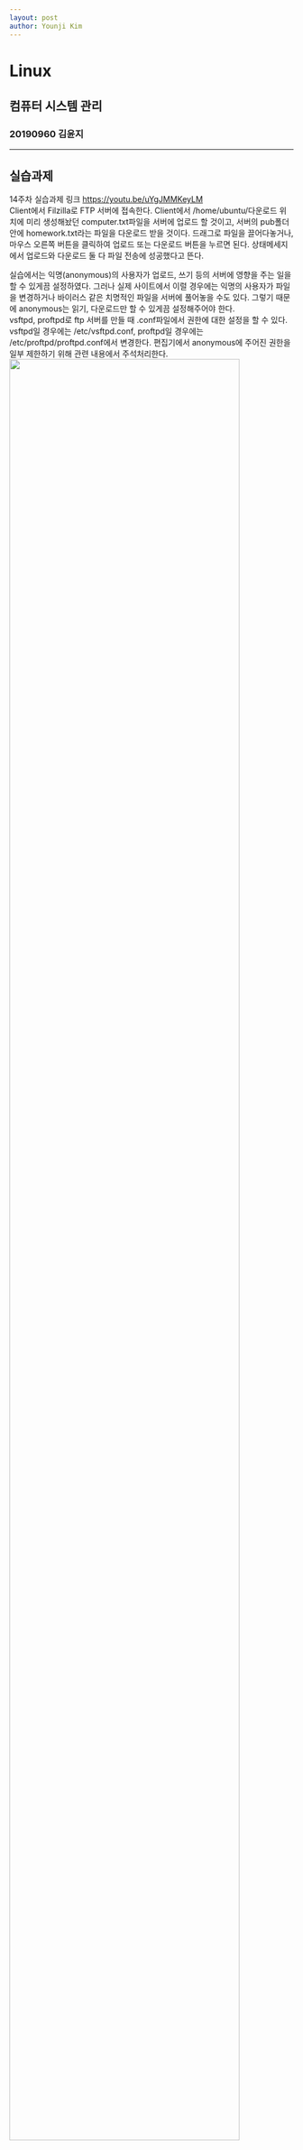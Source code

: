 ```yaml
---
layout: post
author: Younji Kim
---
```

# Linux
## 컴퓨터 시스템 관리
### 20190960 김윤지

_ _ _

## 실습과제             
         
                
14주차 실습과제 링크 <https://youtu.be/uYgJMMKeyLM>             
Client에서 Filzilla로 FTP 서버에 접속한다. Client에서 /home/ubuntu/다운로드 위치에 미리 생성해놨던 computer.txt파일을 서버에 업로드 할 것이고, 서버의 pub폴더 안에 homework.txt라는 파일을 다운로드 받을 것이다. 드래그로 파일을 끌어다놓거나, 마우스 오른쪽 버튼을 클릭하여 업로드 또는 다운로드 버튼을 누르면 된다. 상태메세지에서 업로드와 다운로드 둘 다 파일 전송에 성공했다고 뜬다.                     

실습에서는 익명(anonymous)의 사용자가 업로드, 쓰기 등의 서버에 영향을 주는 일을 할 수 있게끔 설정하였다. 그러나 실제 사이트에서 이럴 경우에는 익명의 사용자가 파일을 변경하거나 바이러스 같은 치명적인 파일을 서버에 풀어놓을 수도 있다. 그렇기 때문에 anonymous는 읽기, 다운로드만 할 수 있게끔 설정해주어야 한다.                
vsftpd, proftpd로 ftp 서버를 만들 때 .conf파일에서 권한에 대한 설정을 할 수 있다. vsftpd일 경우에는 /etc/vsftpd.conf, proftpd일 경우에는 /etc/proftpd/proftpd.conf에서 변경한다. 편집기에서 anonymous에 주어진 권한을 일부 제한하기 위해 관련 내용에서 주석처리한다.               
<img src="https://github.com/objectio/objectio.github/blob/master/images/14-1.JPG?raw=true" width = "90%">           

_ _ _

## 실습일지              
              
1. **파일 전송 프로토콜(FTP)**                   
    - 서버와 클라이언트 사이의 파일 전송을 하기 위한 프로토콜이며, 1971년 Abhay Bhushan이 FTP에 대한 사양을 작성하였다. 자유롭게 접근할 수 있는 사이트들이 있다. ex) http://ftp.kaist.ac.kr/                                  
    - 명령 연결: 제어 포트인 21번 포트로 사용자 인증, 명령을 위한 연결 생성, 클라이언트로부터의 명령어를 전달한다.              
    - 데이터 전송용 연결 - 능동모드(Active mode) : 서버가 데이터포트인 20번 포트에서부터 클라이언트가 지정한 지점으로의 데이터 연결을 생성한다. 클라이언트가 방화벽, NAT 등을 사용할 경우 잘 작동하지 않을 수 있으므로 방화벽을 해제하거나, 수동 모드를 사용한다.              
    - 데이터 전송용 연결 - 수동모드(passive mode) : 클라이언트에서, 서버가 지정한 서버 포트로 연결할 수 있게 설정 가능.               
    - 파일 송수신 모드               
        text mode: 문서 파일 전송 시에 사용한다.                        
        binary mode : 그림 파일 전송 시에 사용한다.               
                     
2. **FTP packages**               
    - vsftpd(Very Secure FTP Demon) : 리눅스와 유닉스 환경에서 보안성과 성능이 우수한 FTP 서버이다.              
    - proftopd(Pro FTP Demon) : 대형 사이트에서 오래토록 인기가 많았던 FTP서버이다. 명령어 참고(<https://terms.naver.com/entry.nhn?docId=4125923&cid=59321&categoryId=59321>)         
    - FileZilla :  서버, 클라이언트 둘 다 사용가능한 FTP 소프트웨어이다. 단말기에 상관없이 외관/기능의 차이가 없는 오픈소스 크로스 플랫폼(<https://cordelia273.space/16>)의 자유 소프트웨어이다.           
    - Iftp : 명령형(커맨드 라인) 프로그램 클라이언트이다. 치명적인 에러에 대한 예외 처리가 잘 되어 있는 것이 장점. (<https://en.wikipedia.org/wiki/Lftp>)           

    
_ _ _


지금까지 했던 실습 중 가장 많이 막히고 스트레스를 받았던 것 같다. ftp 서버를 구축하는 것까지는 좋았는데, windows terminal에서 ftp서버로 연결하고, ls 명령어를 통해 파일 리스트를 불러오는 과정이 아예 먹통이었다.                 
<img src="https://github.com/objectio/objectio.github/blob/master/images/14-error.JPG?raw=true" width="90%">            
구글링을 이리저리 해보아도 나와 같은 문제가 발생한 사람이 잘 보이지 않았고, 서치하다가 가끔 보이는 블로그 포스팅에 들어가봐도 별다른 해결책을 찾지 못했다. 그래서 교수님께 메일을 드리고 답신에 적힌 대로 인터넷 연결 확인하고, 다시 ftp.kaist.ac.kr에 접근하여 ls명령 실행을 시도해 보았더니 바로 되었다. 재설치를 몇 번이나 해도 계속 안되었는데 무엇이 문제였던 건지는 아직도 모르겠다.                  
                
오류가 더 있었다. 이 오류는 그나마 쉽게 해결했다.                   
<img src="https://github.com/objectio/objectio.github/blob/master/images/14-error3.JPG?raw=true" width="90%">                 
425 failed to establish connection이라는 문구와 함께 또 ls명령어에서 걸렸다. 대충 읽어보니 연결이 안된다는 것 같아 ftp 서버에서 `systemctl stop ufw`을 써서 방화벽을 잠시 해제하였다. 그러나 해결되지 않아서 위 문구를 구글링으로 찾아보았다. 쭉 둘러보니 방화벽 문제인 것 같아 ufw 상태 점검을 다시 해보고, 지푸라기라도 잡는 심정으로 내 노트북의 방화벽을 다음과 같이 해제하였다.               
<img src="https://github.com/objectio/objectio.github/blob/master/images/14-error4.JPG?raw=true" width="90%">                  
노트북의 방화벽을 해제하였더니 거짓말같이 리스트가 떴다. 자잘자잘한 오류가 있었지만 첫번째 오류에 비해 이 오류는 명확한 해결방법을 알고 있어서 다행이다.             

    
_ _ _


FTP는 앞에서도 가끔씩 나왔는데 실제로 실습해보니 오류가 꽤나 많아서 생각했던 것보다 다루기 힘들다는 이미지를 받았다. 예상치 못한 부분에서 갑자기 에러가 뜨고, 안될 거라 생각했던 부분에서는 갑자기 되는게 너무 웃기고 신기했다. ftp서버를 filezilla나 lftp로 접속해서 파일 업/다운로드가 잘되는 것을 보니 반쯤 내가 한 듯 안 한듯 같으면서도 신기했다. 언젠가는(종강하고) 이 둘 말고도 다른 FTP 소프트웨어를 찾아서 적용시켜볼 예정이다.                               
어느덧 한 학기가 다 지나가고 종강을 코 앞에 두고 있다는 것이 안 믿긴다. 작년에는 대학교를 다니면서 지하철과 학교, 집을 바쁘게 오가며 살았었는데 이번 학기를 돌아보니 그냥 좀 많이 빡센 방학을 보낸 것 같다. 작년엔 육체적으로라도 힘들어서 뭔가를 하고 있다는 걸 느낄 수 있었는데 이번 학기는 오히려 있던 체력도 다 멸종 위기인 듯 하다. 특히 교수님들과 대면으로 인사도 나누고 싶었는데 그러지 못한 게 정말 아쉽다. 그치만 컴시관 수업은 온라인으로 할지라도 직접 노트북에서 실습을 해보기 때문일까 대면수업만큼만은 아니더라도 배우는 수업중에서 내 것으로 만든 지식이 가장 많은 것 같다. 한주차씩 꾸준히 실습일지를 올린 결과 내 github도 풍요로워지는 것 같고, 이제 git에서 스테이지에 파일을 올리는 거나 브릿지 나누는 건 발로도 할 수 있는 것 같다. 그것 뿐만이 아니라 컴시관 수업을 통해 한번도 다뤄보지 못했던 서버구축이나 보안, 리눅스, 디스크 등을 배워보았기 때문에  이 수업은 2학년 1학기 수업 중 가장 내 실력과 지식을 증진시키는 데 일등공신했다! 교수님이 설명도 잘 해주시고, 메일로 해결이 안되는 오류에 대해 여쭤보면 항상 해결책을 가지고 오셨다. 좋은 과목에 좋은 스승을 만났기 때문에 나 자신이 한층 성장할 수 있었던 것 같다.                